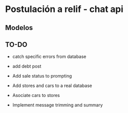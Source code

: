 # Postulación a relif - chat api

## Modelos

## TO-DO

- catch specific errors from database

- add debt post

- Add sale status to prompting

- Add stores and cars to a real database

- Asociate cars to stores

- Implement message trimming and summary
